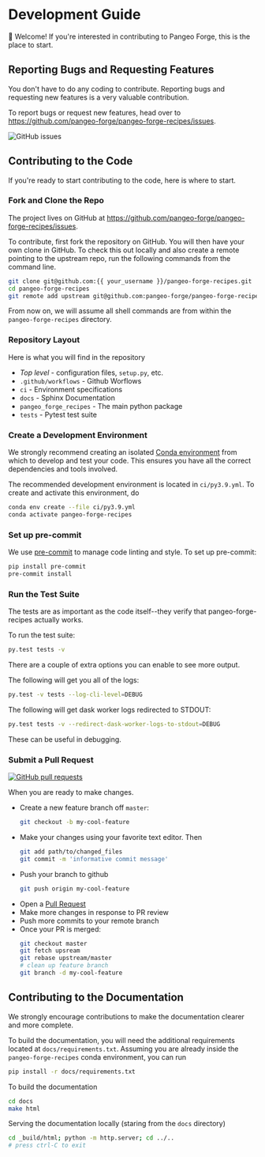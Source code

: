 # Development Guide

👋 Welcome!
If you're interested in contributing to Pangeo Forge, this is the place to start.

## Reporting Bugs and Requesting Features

You don't have to do any coding to contribute.
Reporting bugs and requesting new features is a very valuable contribution.

To report bugs or request new features, head over to
<https://github.com/pangeo-forge/pangeo-forge-recipes/issues>.

![GitHub issues](https://img.shields.io/github/issues/pangeo-forge/pangeo-forge-recipes?style=flat-square)

## Contributing to the Code

If you're ready to start contributing to the code, here is where to start.

### Fork and Clone the Repo

The project lives on GitHub at
<https://github.com/pangeo-forge/pangeo-forge-recipes/issues>.

To contribute, first fork the repository on GitHub.
You will then have your own clone in GitHub.
To check this out locally and also create a remote pointing to the upstream repo,
run the following commands from the command line.

```bash
git clone git@github.com:{{ your_username }}/pangeo-forge-recipes.git
cd pangeo-forge-recipes
git remote add upstream git@github.com:pangeo-forge/pangeo-forge-recipes.git
```

From now on, we will assume all shell commands are from within the
`pangeo-forge-recipes` directory.

### Repository Layout

Here is what you will find in the repository

- _Top level_ - configuration files, `setup.py`, etc.
- `.github/workflows` - Github Worflows
- `ci` - Environment specifications
- `docs` - Sphinx Documentation
- `pangeo_forge_recipes` - The main python package
- `tests` - Pytest test suite

### Create a Development Environment

We strongly recommend creating an isolated
[Conda environment](https://docs.conda.io/projects/conda/en/latest/user-guide/tasks/manage-environments.html)
from which to develop and test your code.
This ensures you have all the correct dependencies and tools involved.

The recommended development environment is located in `ci/py3.9.yml`.
To create and activate this environment, do

```bash
conda env create --file ci/py3.9.yml
conda activate pangeo-forge-recipes
```

### Set up pre-commit

We use [pre-commit](https://pre-commit.com/) to manage code linting and style.
To set up pre-commit:

```bash
pip install pre-commit
pre-commit install
```

### Run the Test Suite

The tests are as important as the code itself--they verify that pangeo-forge-recipes
actually works.

To run the test suite:

```bash
py.test tests -v
```

There are a couple of extra options you can enable to see more output.

The following will get you all of the logs:

```bash
py.test -v tests --log-cli-level=DEBUG
````

The following will get dask worker logs redirected to STDOUT:

```bash
py.test tests -v --redirect-dask-worker-logs-to-stdout=DEBUG
```

These can be useful in debugging.

### Submit a Pull Request

[![GitHub pull requests](https://img.shields.io/github/issues-pr/pangeo-forge/pangeo-forge-recipes?style=flat-square)](https://github.com/pangeo-forge/pangeo-forge-recipes/pulls)

When you are ready to make changes.

- Create a new feature branch off `master`:
   ```bash
   git checkout -b my-cool-feature
   ```
- Make your changes using your favorite text editor. Then
  ```bash
  git add path/to/changed_files
  git commit -m 'informative commit message'
  ```
- Push your branch to github
  ```bash
  git push origin my-cool-feature
  ```
- Open a [Pull Request](https://github.com/pangeo-forge/pangeo-forge-recipes/pulls)
- Make more changes in response to PR review
- Push more commits to your remote branch
- Once your PR is merged:
  ```bash
  git checkout master
  git fetch upsream
  git rebase upstream/master
  # clean up feature branch
  git branch -d my-cool-feature
  ```

## Contributing to the Documentation

We strongly encourage contributions to make the documentation clearer and more complete.

To build the documentation, you will need the additional requirements located at
`docs/requirements.txt`.
Assuming you are already inside the `pangeo-forge-recipes` conda environment, you can run

```bash
pip install -r docs/requirements.txt
```

To build the documentation
```bash
cd docs
make html
```

Serving the documentation locally (staring from the `docs` directory)
```bash
cd _build/html; python -m http.server; cd ../..
# press ctrl-C to exit
```
